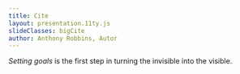 ```yaml
---
title: Cite
layout: presentation.11ty.js
slideClasses: bigCite
author: Anthony Robbins, Autor
---
```


*Setting goals* is the first step in turning the invisible into the visible.
